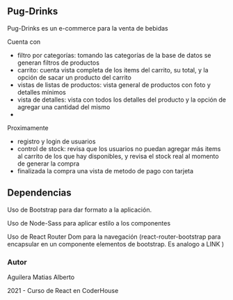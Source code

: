 ## **Pug-Drinks**

Pug-Drinks es un e-commerce para la venta de bebidas

Cuenta con

- filtro por categorías: tomando las categorías de la base de datos se generan filtros de productos
- carrito: cuenta vista completa de los items del carrito, su total, y la opción de sacar un producto del carrito
- vistas de listas de productos: vista general de productos con foto y detalles mínimos
- vista de detalles: vista con todos los detalles del producto y la opción de agregar una cantidad del mismo
- 

Proximamente

- registro y login de usuarios
- control de stock: revisa que los usuarios no puedan agregar más items al carrito de los que hay disponibles, y revisa el stock real al momento de generar la compra
- finalizada la compra una vista de metodo de pago con tarjeta



## Dependencias

Uso de Bootstrap para dar formato a la aplicación.

Uso de Node-Sass para aplicar estilo a los componentes

Uso de React Router Dom para la navegación (react-router-bootstrap para encapsular en un componente  <LinkContainer> elementos de bootstrap. Es analogo a LINK )

### Autor

Aguilera Matias Alberto

2021 - Curso de React en CoderHouse
